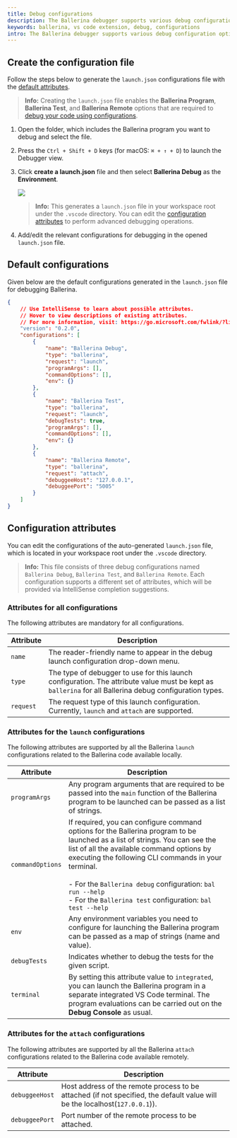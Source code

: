 ```yaml
---
title: Debug configurations 
description: The Ballerina debugger supports various debug configuration options added via a JSON configuration file.
keywords: ballerina, vs code extension, debug, configurations
intro: The Ballerina debugger supports various debug configuration options added via a JSON configuration file.
---
```


## Create the configuration file

Follow the steps below to generate the `launch.json` configurations file with the [default attributes](#default-configurations).

>**Info:** Creating the `launch.json` file enables the **Ballerina Program**, **Ballerina Test**, and **Ballerina Remote** options that are required to [debug your code using configurations](#default-configurations).

1. Open the folder, which includes the Ballerina program you want to debug and select the file.

2. Press the `Ctrl + Shift + D` keys (for macOS: `⌘ + ↑ + D`) to launch the Debugger view.

3. Click **create a launch.json** file and then select **Ballerina Debug** as the **Environment**. 

    <img src="/learn/images/vs-code-extension/debug/start-debug-session.gif" class="cInlineImage-full"/>

    >**Info:** This generates a `launch.json` file in your workspace root under the `.vscode` directory. You can edit the [configuration attributes](#configuration-attributes) to perform advanced debugging operations.

4. Add/edit the relevant configurations for debugging in the opened `launch.json` file.   

## Default configurations

Given below are the default configurations generated in the `launch.json` file for debugging Ballerina.

```json
{
    // Use IntelliSense to learn about possible attributes.
    // Hover to view descriptions of existing attributes.
    // For more information, visit: https://go.microsoft.com/fwlink/?linkid=830387
    "version": "0.2.0",
    "configurations": [
        {
            "name": "Ballerina Debug",
            "type": "ballerina",
            "request": "launch",
            "programArgs": [],
            "commandOptions": [],
            "env": {}
        },
        {
            "name": "Ballerina Test",
            "type": "ballerina",
            "request": "launch",
            "debugTests": true,
            "programArgs": [],
            "commandOptions": [],
            "env": {}
        },
        {
            "name": "Ballerina Remote",
            "type": "ballerina",
            "request": "attach",
            "debuggeeHost": "127.0.0.1",
            "debuggeePort": "5005"
        }
    ]
}
```

## Configuration attributes

You can edit the configurations of the auto-generated `launch.json` file, which is located in your workspace root under the `.vscode` directory. 

>**Info:** This file consists of three debug configurations named `Ballerina Debug`, `Ballerina Test`, and `Ballerina Remote`. Each configuration supports a different set of attributes, which will be provided via IntelliSense completion suggestions.

### Attributes for all configurations

The following attributes are mandatory for all configurations.

| Attribute                     	| Description                                                          	|
|---------------------------------	|----------------------------------------------------------------------	|
| `name`                 	| The reader-friendly name to appear in the debug launch configuration drop-down menu.                                  	|
| `type`  	| The type of debugger to use for this launch configuration. The attribute value must be kept as `ballerina` for all Ballerina debug configuration types.                   	|
| `request` 	| The request type of this launch configuration. Currently, `launch` and `attach` are supported.                                               	|

### Attributes for the `launch` configurations

The following attributes are supported by all the Ballerina `launch` configurations related to the Ballerina code available locally.

| Attribute        	| Description                                                                                                                                                                                                                                                                                                                                                           	|
|------------------	|-----------------------------------------------------------------------------------------------------------------------------------------------------------------------------------------------------------------------------------------------------------------------------------------------------------------------------------------------------------------------	|
| `programArgs`    	| Any program arguments that are required to be passed into the `main` function of the Ballerina program to be launched can be passed as a list of strings.                                                                                                                                                                                                              	|
| `commandOptions` 	| If required, you can configure command options for the Ballerina program to be launched as a list of strings. You can see the list of all the available command options by executing the following CLI commands in your terminal. <br/><br/> - For the `Ballerina debug` configuration: `bal run --help` <br/> - For the `Ballerina test` configuration: `bal test --help` 	|
| `env`            	| Any environment variables you need to configure for launching the Ballerina program can be passed as a map of strings (name and value).                                                                                                                                                                                                                                	|
| `debugTests`     	| Indicates whether to debug the tests for the given script.                                                                                                                                                                                                                                                                                                             	|
| `terminal`     	| By setting this attribute value to `integrated`, you can launch the Ballerina program in a separate integrated VS Code terminal. The program evaluations can be carried out on the **Debug Console** as usual.                                                                                                                                                                                                                                                                                                             	|

### Attributes for the `attach` configurations

The following attributes are supported by all the Ballerina `attach` configurations related to the Ballerina code available remotely.

| Attribute                      	| Description                                                          	|
|---------------------------------	|----------------------------------------------------------------------	|
| `debuggeeHost`                 	| Host address of the remote process to be attached (if not specified, the default value will be the localhost(`127.0.0.1`)).  |
| `debuggeePort`                 	| Port number of the remote process to be attached. 

